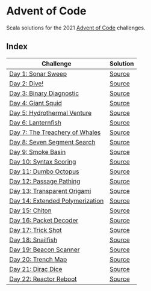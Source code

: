 # Advent of Code

Scala solutions for the 2021 [Advent of Code](https://www.adventofcode.com) challenges.

## Index

| Challenge                                                               | Solution                                    |
|-------------------------------------------------------------------------|---------------------------------------------|
| [Day 1: Sonar Sweep](https://adventofcode.com/2021/day/1)               | [Source](src/main/scala/advent/Day01.scala) | 
| [Day 2: Dive!](https://adventofcode.com/2021/day/2)                     | [Source](src/main/scala/advent/Day02.scala) | 
| [Day 3: Binary Diagnostic](https://adventofcode.com/2021/day/3)         | [Source](src/main/scala/advent/Day03.scala) | 
| [Day 4: Giant Squid](https://adventofcode.com/2021/day/4)               | [Source](src/main/scala/advent/Day04.scala) | 
| [Day 5: Hydrothermal Venture](https://adventofcode.com/2021/day/5)      | [Source](src/main/scala/advent/Day05.scala) | 
| [Day 6: Lanternfish](https://adventofcode.com/2021/day/6)               | [Source](src/main/scala/advent/Day06.scala) | 
| [Day 7: The Treachery of Whales](https://adventofcode.com/2021/day/7)   | [Source](src/main/scala/advent/Day07.scala) | 
| [Day 8: Seven Segment Search](https://adventofcode.com/2021/day/8)      | [Source](src/main/scala/advent/Day08.scala) | 
| [Day 9: Smoke Basin](https://adventofcode.com/2021/day/9)               | [Source](src/main/scala/advent/Day09.scala) | 
| [Day 10: Syntax Scoring](https://adventofcode.com/2021/day/10)          | [Source](src/main/scala/advent/Day10.scala) | 
| [Day 11: Dumbo Octopus](https://adventofcode.com/2021/day/11)           | [Source](src/main/scala/advent/Day11.scala) | 
| [Day 12: Passage Pathing](https://adventofcode.com/2021/day/12)         | [Source](src/main/scala/advent/Day12.scala) | 
| [Day 13: Transparent Origami](https://adventofcode.com/2021/day/13)     | [Source](src/main/scala/advent/Day13.scala) | 
| [Day 14: Extended Polymerization](https://adventofcode.com/2021/day/14) | [Source](src/main/scala/advent/Day14.scala) | 
| [Day 15: Chiton](https://adventofcode.com/2021/day/15)                  | [Source](src/main/scala/advent/Day15.scala) | 
| [Day 16: Packet Decoder](https://adventofcode.com/2021/day/16)          | [Source](src/main/scala/advent/Day16.scala) | 
| [Day 17: Trick Shot](https://adventofcode.com/2021/day/17)              | [Source](src/main/scala/advent/Day17.scala) | 
| [Day 18: Snailfish](https://adventofcode.com/2021/day/18)               | [Source](src/main/scala/advent/Day18.scala) | 
| [Day 19: Beacon Scanner](https://adventofcode.com/2021/day/19)          | [Source](src/main/scala/advent/Day19.scala) | 
| [Day 20: Trench Map](https://adventofcode.com/2021/day/20)              | [Source](src/main/scala/advent/Day20.scala) | 
| [Day 21: Dirac Dice](https://adventofcode.com/2021/day/21)              | [Source](src/main/scala/advent/Day21.scala) | 
| [Day 22: Reactor Reboot](https://adventofcode.com/2021/day/22)          | [Source](src/main/scala/advent/Day22.scala) | 